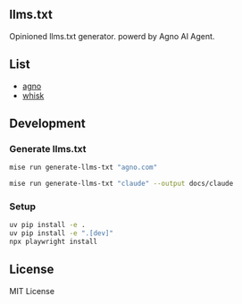## llms.txt

Opinioned llms.txt generator. powerd by Agno AI Agent.

## List

- [agno](./docs/agno)
- [whisk](./docs/whisk)

## Development

### Generate llms.txt

```bash
mise run generate-llms-txt "agno.com"

mise run generate-llms-txt "claude" --output docs/claude
```

### Setup

```bash
uv pip install -e .
uv pip install -e ".[dev]"
npx playwright install
```

## License

MIT License
